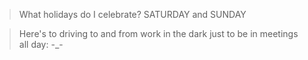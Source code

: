 >What holidays do I celebrate? SATURDAY and SUNDAY

>Here's to driving to and from work in the dark just to be in meetings all day: -_-
